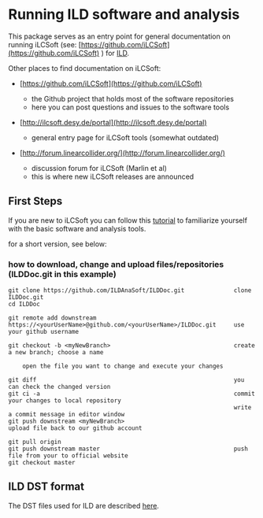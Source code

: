 
# Running ILD software and analysis

This package serves as an entry point for general documentation on running iLCSoft (see: [https://github.com/iLCSoft](https://github.com/iLCSoft) ) for [ILD](https://confluence.desy.de/display/ILD).

Other places to find documentation on iLCSoft:


- [https://github.com/iLCSoft](https://github.com/iLCSoft)
	- the Github project that holds most of the software repositories
	- here you can post questions and issues to the software tools

	
- [http://ilcsoft.desy.de/portal](http://ilcsoft.desy.de/portal)
	- general entry page for iLCSoft tools (somewhat outdated)

- [http://forum.linearcollider.org/](http://forum.linearcollider.org/)
	- discussion forum for iLCSoft (Marlin et al)
	- this is where new iLCSoft releases are announced


## First Steps

If you are new to iLCSoft you can follow this [tutorial](./tutorial/gaede_ilcsoft_tutorial.pdf)
to familiarize yourself with the basic software and analysis tools.

for a short version, see below:

### how to download, change and upload files/repositories (ILDDoc.git in this example)

	git clone https://github.com/ILDAnaSoft/ILDDoc.git   			clone ILDDoc.git
	cd ILDDoc
	
	git remote add downstream
	https://<yourUserName>@github.com/<yourUserName>/ILDDoc.git 	use your github username
	
	git checkout -b <myNewBranch>									create a new branch; choose a name
	
		open the file you want to change and execute your changes
		
	git diff														you can check the changed version
	git ci -a 														commit your changes to local repository	
																	write a commit message in editor window	
	git push downstream	<myNewBranch>									upload file back to our github account
	
	git pull origin
	git push downstream master										push file from your to official website
	git checkout master


## ILD DST format

The DST files used for ILD are described [here](./dst/ild_dst_collections.md).



	
	



